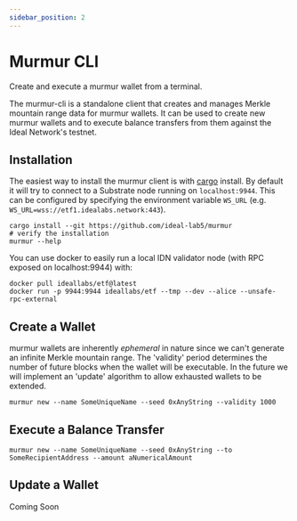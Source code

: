 ```yaml
---
sidebar_position: 2
---
```


# Murmur CLI

Create and execute a murmur wallet from a terminal.

The murmur-cli is a standalone client that creates and manages Merkle mountain range data for murmur wallets. It can be used to create new murmur wallets and to execute balance transfers from them against the Ideal Network's testnet.

## Installation

The easiest way to install the murmur client is with [cargo](https://doc.rust-lang.org/cargo/) install. By default it will try to connect to a Substrate node running on `localhost:9944`. This can be configured by specifying the environment variable `WS_URL` (e.g. `WS_URL=wss://etf1.idealabs.network:443`).

``` shell
cargo install --git https://github.com/ideal-lab5/murmur
# verify the installation
murmur --help
```

You can use docker to easily run a local IDN validator node (with RPC exposed on localhost:9944) with:

``` shell
docker pull ideallabs/etf@latest
docker run -p 9944:9944 ideallabs/etf --tmp --dev --alice --unsafe-rpc-external
```

## Create a Wallet

murmur wallets are inherently *ephemeral* in nature since we can't generate an infinite Merkle mountain range. The 'validity' period determines the number of future blocks when the wallet will be executable. In the future we will implement an 'update' algorithm to allow exhausted wallets to be extended. 

``` shell
murmur new --name SomeUniqueName --seed 0xAnyString --validity 1000
```

## Execute a Balance Transfer

``` shell
murmur new --name SomeUniqueName --seed 0xAnyString --to SomeRecipientAddress --amount aNumericalAmount
```

## Update a Wallet
Coming Soon